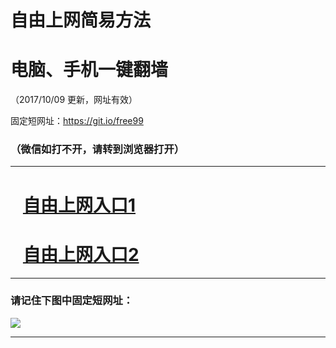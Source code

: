 ﻿# 自由上网简易方法

# 电脑、手机一键翻墙

（2017/10/09 更新，网址有效）

固定短网址：https://git.io/free99

### （微信如打不开，请转到浏览器打开）


***





# &nbsp;&nbsp; <a href="http://ft2381615786.fwq-tz-1001.info/fwqtz01.html?t=100900125850 " target="_blank">自由上网入口1</a>
# &nbsp;&nbsp; <a href="http://ft2395812212.fwq-tz-1002.info/fwqtz02.html?t=100900129475 " target="_blank">自由上网入口2</a>
***

### 请记住下图中固定短网址：

<img src="https://s3-us-west-2.amazonaws.com/fwq-1001/yjfq-20170905okok.png" /> 


***

